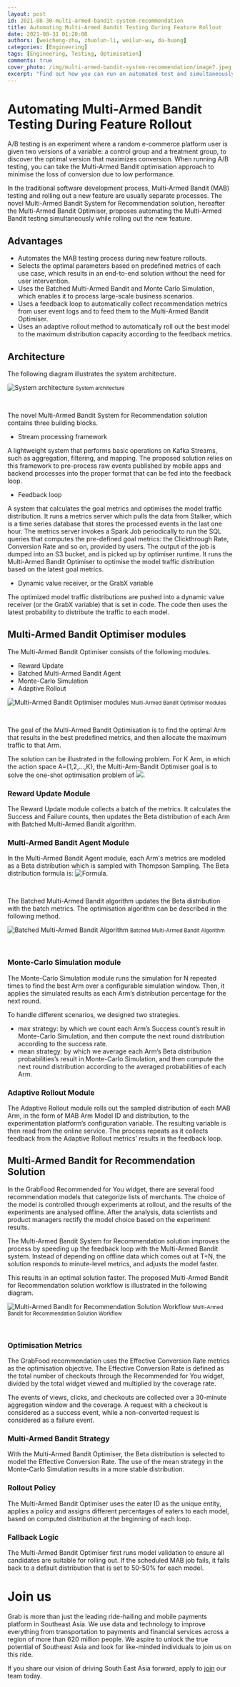 ```yaml
---
layout: post
id: 2021-08-30-multi-armed-bandit-system-recommendation
title: Automating Multi-Armed Bandit Testing During Feature Rollout
date: 2021-08-31 01:20:00
authors: [weicheng-zhu, zhuolun-li, weilun-wu, da-huang]
categories: [Engineering]
tags: [Engineering, Testing, Optimisation]
comments: true
cover_photo: /img/multi-armed-bandit-system-recommendation/image7.jpeg
excerpt: "Find out how you can run an automated test and simultaneously roll out a new feature."
---
```


Automating Multi-Armed Bandit Testing During Feature Rollout
============================================================

A/B testing is an experiment where a random e-commerce platform user is given two versions of a variable: a control group and a treatment group, to discover the optimal version that maximizes conversion. When running A/B testing, you can take the Multi-Armed Bandit optimisation approach to minimise the loss of conversion due to low performance.

In the traditional software development process, Multi-Armed Bandit (MAB) testing and rolling out a new feature are usually separate processes. The novel Multi-Armed Bandit System for Recommendation solution, hereafter the Multi-Armed Bandit Optimiser, proposes automating the Multi-Armed Bandit testing simultaneously while rolling out the new feature.

Advantages
----------

*   Automates the MAB testing process during new feature rollouts.
*   Selects the optimal parameters based on predefined metrics of each use case, which results in an end-to-end solution without the need for user intervention.
*   Uses the Batched Multi-Armed Bandit and Monte Carlo Simulation, which enables it to process large-scale business scenarios.
*   Uses a feedback loop to automatically collect recommendation metrics from user event logs and to feed them to the Multi-Armed Bandit Optimiser.
*   Uses an adaptive rollout method to automatically roll out the best model to the maximum distribution capacity according to the feedback metrics.

Architecture
------------

The following diagram illustrates the system architecture.

<div class="post-image-section">
  <img alt="System architecture" src="/img/multi-armed-bandit-system-recommendation/image5.png">
  <small class="post-image-caption">System architecture</small>
</div>
<p>&nbsp;</p>

The novel Multi-Armed Bandit System for Recommendation solution contains three building blocks.

*   Stream processing framework

A lightweight system that performs basic operations on Kafka Streams, such as aggregation, filtering, and mapping. The proposed solution relies on this framework to pre-process raw events published by mobile apps and backend processes into the proper format that can be fed into the feedback loop.

*   Feedback loop

A system that calculates the goal metrics and optimises the model traffic distribution. It runs a metrics server which pulls the data from Stalker, which is a time series database that stores the processed events in the last one hour. The metrics server invokes a Spark Job periodically to run the SQL queries that computes the pre-defined goal metrics: the Clickthrough Rate, Conversion Rate and so on, provided by users. The output of the job is dumped into an S3 bucket, and is picked up by optimiser runtime. It runs the Multi-Armed Bandit Optimiser to optimise the model traffic distribution based on the latest goal metrics.

*   Dynamic value receiver, or the GrabX variable

The optimized model traffic distributions are pushed into a dynamic value receiver (or the GrabX variable) that is set in code. The code then uses the latest probability to distribute the traffic to each model.

Multi-Armed Bandit Optimiser modules
------------------------------------

The Multi-Armed Bandit Optimiser consists of the following modules.

*   Reward Update
*   Batched Multi-Armed Bandit Agent
*   Monte-Carlo Simulation
*   Adaptive Rollout

<div class="post-image-section">
  <img alt="Multi-Armed Bandit Optimiser modules" src="/img/multi-armed-bandit-system-recommendation/image4.png">
  <small class="post-image-caption">Multi-Armed Bandit Optimiser modules</small>
</div>
<p>&nbsp;</p>


The goal of the Multi-Armed Bandit Optimisation is to find the optimal Arm that results in the best predefined metrics, and then allocate the maximum traffic to that Arm.

The solution can be illustrated in the following problem. For K Arm, in which the action space A={1,2,...,K}, the Multi-Arm-Bandit Optimiser goal is to solve the one-shot optimisation problem of ![](images/image2.png).

### Reward Update Module

The Reward Update module collects a batch of the metrics. It calculates the Success and Failure counts, then updates the Beta distribution of each Arm with Batched Multi-Armed Bandit algorithm.

### Multi-Armed Bandit Agent Module

In the Multi-Armed Bandit Agent module, each Arm's metrics are modeled as a Beta distribution which is sampled with Thompson Sampling. The Beta distribution formula is: 
  <img alt="Formula" src="/img/multi-armed-bandit-system-recommendation/image1.png">.
<p>&nbsp;</p>

The Batched Multi-Armed Bandit algorithm updates the Beta distribution with the batch metrics. The optimisation algorithm can be described in the following method.

<div class="post-image-section">
  <img alt="Batched Multi-Armed Bandit Algorithm" src="/img/multi-armed-bandit-system-recommendation/image6.png">
  <small class="post-image-caption">Batched Multi-Armed Bandit Algorithm</small>
</div>
<p>&nbsp;</p>

### Monte-Carlo Simulation module

The Monte-Carlo Simulation module runs the simulation for N repeated times to find the best Arm over a configurable simulation window. Then, it applies the simulated results as each Arm’s distribution percentage for the next round.

To handle different scenarios, we designed two strategies.

*   max strategy: by which we count each Arm’s Success count’s result in Monte-Carlo Simulation, and then compute the next round distribution according to the success rate.
*   mean strategy: by which we average each Arm’s Beta distribution probabilities’s result in Monte-Carlo Simulation, and then compute the next round distribution according to the averaged probabilities of each Arm.

### Adaptive Rollout Module

The Adaptive Rollout module rolls out the sampled distribution of each MAB Arm, in the form of MAB Arm Model ID and distribution, to the experimentation platform’s configuration variable. The resulting variable is then read from the online service. The process repeats as it collects feedback from the Adaptive Rollout metrics’ results in the feedback loop.

Multi-Armed Bandit for Recommendation Solution
----------------------------------------------

In the GrabFood Recommended for You widget, there are several food recommendation models that categorize lists of merchants. The choice of the model is controlled through experiments at rollout, and the results of the experiments are analysed offline. After the analysis, data scientists and product managers rectify the model choice based on the experiment results.

The Multi-Armed Bandit System for Recommendation solution improves the process by speeding up the feedback loop with the Multi-Armed Bandit system. Instead of depending on offline data which comes out at T+N, the solution responds to minute-level metrics, and adjusts the model faster.

This results in an optimal solution faster. The proposed Multi-Armed Bandit for Recommendation solution workflow is illustrated in the following diagram.

<div class="post-image-section">
  <img alt=" Multi-Armed Bandit for Recommendation Solution Workflow" src="/img/multi-armed-bandit-system-recommendation/image3.png">
  <small class="post-image-caption"> Multi-Armed Bandit for Recommendation Solution Workflow</small>
</div>
<p>&nbsp;</p>


### Optimisation Metrics

The GrabFood recommendation uses the Effective Conversion Rate metrics as the optimisation objective. The Effective Conversion Rate is defined as the total number of checkouts through the Recommended for You widget, divided by the total widget viewed and multiplied by the coverage rate.

The events of views, clicks, and checkouts are collected over a 30-minute aggregation window and the coverage. A request with a checkout is considered as a success event, while a non-converted request is considered as a failure event.

### Multi-Armed Bandit Strategy

With the Multi-Armed Bandit Optimiser, the Beta distribution is selected to model the Effective Conversion Rate. The use of the mean strategy in the Monte-Carlo Simulation results in a more stable distribution.

### Rollout Policy

The Multi-Armed Bandit Optimiser uses the eater ID as the unique entity, applies a policy and assigns different percentages of eaters to each model, based on computed distribution at the beginning of each loop.

### Fallback Logic

The Multi-Armed Bandit Optimiser first runs model validation to ensure all candidates are suitable for rolling out. If the scheduled MAB job fails, it falls back to a default distribution that is set to 50-50% for each model.

# Join us
Grab is more than just the leading ride-hailing and mobile payments platform in Southeast Asia. We use data and technology to improve everything from transportation to payments and financial services across a region of more than 620 million people. We aspire to unlock the true potential of Southeast Asia and look for like-minded individuals to join us on this ride.
 
If you share our vision of driving South East Asia forward, apply to [join](https://grab.careers/jobs/) our team today.